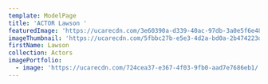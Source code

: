 ```yaml
---
template: ModelPage
title: 'ACTOR Lawson '
featuredImage: 'https://ucarecdn.com/3e60390a-d339-40ac-97db-3a0e5f6e48de/'
imageThumbnail: 'https://ucarecdn.com/5fbbc27b-e5e3-4d2a-bd0a-2b474223dc44/'
firstName: Lawson
collection: Actors
imagePortfolio:
  - image: 'https://ucarecdn.com/724cea37-e367-4f03-9fb0-aad7e7686eb1/'
---
```


